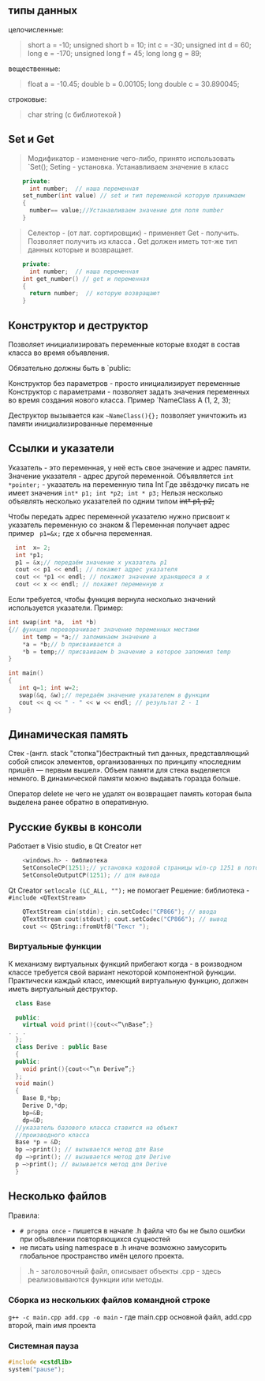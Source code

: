 
## типы данных

целочисленные:

>short a = -10;
>unsigned short b = 10;
>int c = -30;
>unsigned int d = 60;
>long e = -170;
>unsigned long f = 45;
>long long g = 89;

вещественные:

>float a = -10.45;
>double b = 0.00105;
>long double c = 30.890045;

строковые:

>char
>string (c библиотекой <string>)

## Set и Get
>Модификатор - изменение чего-либо, принято  использовать `Set();
Seting - установка. Устанавливаем значение в класс
~~~C++
	private:
	  int number;  // наша переменная
	set_number(int value) // set и тип переменной которую принимаем
	{
	  number== value;//Устанавливаем значение для поля number   
	}
~~~
>Селектор - (от лат. сортировщик) - применяет
Get - получить. Позволяет получить из класса .
Get  должен иметь тот-же тип данных которые и возвращает.
~~~ C++
	private:
	  int number;  // наша переменная
	int get_number() // get и переменная
	{    
	  return number;  // которую возвращают
	}
~~~

## Конструктор и деструктор
Позволяет  инициализировать переменные которые входят в состав класса
во время объявления.

Обязательно должны быть в `public:

Конструктор без параметров -  просто инициализирует переменные
Конструктор с параметрами - позволяет задать значения переменных во время
создания нового класса. Пример `NameClass A (1, 2, 3);

Деструктор вызывается как `~NameClass(){};` позволяет уничтожить из памяти
инициализированные переменные

## Ссылки и указатели
Указатель - это переменная, у неё есть свое значение и адрес памяти.
Значение указателя - адрес другой переменной.
Объявляется `int *pointer;` - указатель на переменную типа Int
Где звёздочку писать не имеет значения `int* p1; int *p2; int * p3;`
Нельзя несколько объявлять несколько указателей по одним типом ~~int* p1, p2;~~

Чтобы передать адрес переменной указателю нужно присвоит к указатель переменную со знаком &
Переменная получает адрес пример ` p1=&x;` где х обычна переменная.
~~~ C++
  int  x= 2;
  int *p1;
  p1 = &x;// передаём значение х указатель p1
  cout << p1 << endl; // покажет адрес указателя
  cout << *p1 << endl; // покажет значение хранящееся в х
  cout << x << endl; // покажет переменную х
~~~  

Если требуется, чтобы функция вернула несколько значений используется указатели. Пример:
~~~ C++
int swap(int *a,  int *b)
{// функция переворачивает значение переменных местами
    int temp = *a;// запоминаем значение a
    *a = *b;// b присваивается a
    *b = temp;// присваиваем b значение a которое запомнил temp
}

int main()
{
   int q=1; int w=2;
   swap(&q, &w);// передаём значение указателем в функции
   cout << q << " - " << w << endl; // результат 2 - 1
}
~~~

## Динамическая память
Стек -(англ. stack "стопка")бестрактный тип данных, представляющий собой список
элементов, организованных по принципу  «последним пришёл — первым вышел».
Объем памяти для стека выделяется немного.
В динамической памяти можно выдавать горазда больше.

Оператор delete не чего не удалят он возвращает память которая была выделена ранее
обратно в оперативную.

## Русские буквы в консоли
Работает в Visio studio, в Qt Creator нет
~~~ C++
    <windows.h> - библиотека
    SetConsoleCP(1251);// установка кодовой страницы win-cp 1251 в поток ввода
    SetConsoleOutputCP(1251); // для вывода
~~~

Qt Creator `setlocale (LC_ALL, "");` не помогает
Решение: библиотека - `#include <QTextStream>`
~~~ C++
    QTextStream cin(stdin); cin.setCodec("CP866"); // ввода
    QTextStream cout(stdout); cout.setCodec("CP866"); // вывод
    cout << QString::fromUtf8("Текст ");
~~~

### Виртуальные функции    
К механизму виртуальных функций прибегают когда - в роизводном классе требуется
свой вариант некоторой компонентной функции.
Практически каждый класс, имеющий виртуальную функцию, должен иметь виртуальный
деструктор.
``` C++
  class Base

  public:
    virtual void print(){cout<<”\nBase”;}
. . .
  };
  class Derive : public Base
  {
  public:
    void print(){cout<<”\n Derive”;}
  };
  void main()
  {
    Base B,*bp;
    Derive D,*dp;
    bp=&B;
    dp=&D;
  //указатель базового класса ставится на объект
  //производного класса
  Base *p = &D;
  bp –>print(); // вызывается метод для Base
  dp –>print(); // вызывается метод для Derive
  p –>print(); // вызывается метод для Derive
  }
```

## Несколько файлов
Правила:  
* `# progma once` - пишется в начале .h файла что бы не было ошибки при объявлении повторяющихся сущностей
* не писать using namespace в .h иначе возможно замусорить глобальное пространство имён целого проекта.
> .h  - заголовочный файл, описывает объекты
  .срр - здесь реализовываются функции или методы.
>   
### Сборка из нескольких файлов  командной строке
`g++ -c main.cpp add.cpp -o main` - где main.cpp основной файл, add.cpp второй, main имя проекта   

### Системная пауза
``` C++
#include <cstdlib>
system("pause");
```
